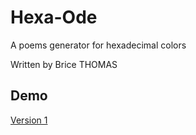 Hexa-Ode
========

A poems generator for hexadecimal colors

Written by Brice THOMAS

Demo
----
[Version 1](http://www.bricethomas.fr/projects/hexaode/)
